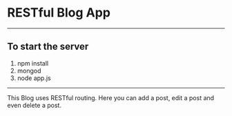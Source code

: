 # RESTful Blog App

---

## To start the server

1. npm install
2. mongod
3. node app.js

---

This Blog uses RESTful routing. Here you can add a post, edit a post and even delete a post.
